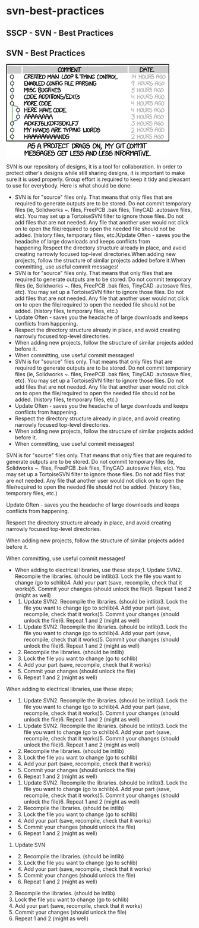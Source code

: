 # svn-best-practices

## SSCP - SVN - Best Practices

## SVN - Best Practices

![](../../../../../assets/image_1a2a84422a.png)

SVN is our repository of designs, it is a tool for collaboration.  In order to protect other's designs while still sharing designs, it is important to make sure it is used properly.  Group effort is required to keep it tidy and pleasant to use for everybody.  Here is what should be done:

* SVN is for "source" files only. That means that only files that are required to generate outputs are to be stored. Do not commit temporary files (ie, Solidworks \~. files, FreePCB .bak files, TinyCAD .autosave files, etc). You may set up a TortoiseSVN filter to ignore those files. Do not add files that are not needed.  Any file that another user would not click on to open the file/required to open the needed file should not be added. (history files, temporary files, etc.)Update Often - saves you the headache of large downloads and keeps conflicts from happening.Respect the directory structure already in place, and avoid creating narrowly focused top-level directories.When adding new projects, follow the structure of similar projects added before it.When committing, use useful commit messages!
* SVN is for "source" files only. That means that only files that are required to generate outputs are to be stored. Do not commit temporary files (ie, Solidworks \~. files, FreePCB .bak files, TinyCAD .autosave files, etc). You may set up a TortoiseSVN filter to ignore those files. Do not add files that are not needed.  Any file that another user would not click on to open the file/required to open the needed file should not be added. (history files, temporary files, etc.)
* Update Often - saves you the headache of large downloads and keeps conflicts from happening.
* Respect the directory structure already in place, and avoid creating narrowly focused top-level directories.
* When adding new projects, follow the structure of similar projects added before it.
* When committing, use useful commit messages!
* SVN is for "source" files only. That means that only files that are required to generate outputs are to be stored. Do not commit temporary files (ie, Solidworks \~. files, FreePCB .bak files, TinyCAD .autosave files, etc). You may set up a TortoiseSVN filter to ignore those files. Do not add files that are not needed.  Any file that another user would not click on to open the file/required to open the needed file should not be added. (history files, temporary files, etc.)
* Update Often - saves you the headache of large downloads and keeps conflicts from happening.
* Respect the directory structure already in place, and avoid creating narrowly focused top-level directories.
* When adding new projects, follow the structure of similar projects added before it.
* When committing, use useful commit messages!

SVN is for "source" files only. That means that only files that are required to generate outputs are to be stored. Do not commit temporary files (ie, Solidworks \~. files, FreePCB .bak files, TinyCAD .autosave files, etc). You may set up a TortoiseSVN filter to ignore those files. Do not add files that are not needed.  Any file that another user would not click on to open the file/required to open the needed file should not be added. (history files, temporary files, etc.)

Update Often - saves you the headache of large downloads and keeps conflicts from happening.

Respect the directory structure already in place, and avoid creating narrowly focused top-level directories.

When adding new projects, follow the structure of similar projects added before it.

When committing, use useful commit messages!

* When adding to electrical libraries, use these steps;1. Update SVN2. Recompile the libraries. (should be intlib)3. Lock the file you want to change (go to schlib)4. Add your part (save, recompile, check that it works)5. Commit your changes (should unlock the file)6. Repeat 1 and 2 (might as well)
*
  1. Update SVN2. Recompile the libraries. (should be intlib)3. Lock the file you want to change (go to schlib)4. Add your part (save, recompile, check that it works)5. Commit your changes (should unlock the file)6. Repeat 1 and 2 (might as well)
*
  1. Update SVN2. Recompile the libraries. (should be intlib)3. Lock the file you want to change (go to schlib)4. Add your part (save, recompile, check that it works)5. Commit your changes (should unlock the file)6. Repeat 1 and 2 (might as well)
*
  2. Recompile the libraries. (should be intlib)
*
  3. Lock the file you want to change (go to schlib)
*
  4. Add your part (save, recompile, check that it works)
*
  5. Commit your changes (should unlock the file)
*
  6. Repeat 1 and 2 (might as well)

When adding to electrical libraries, use these steps;

*
  1. Update SVN2. Recompile the libraries. (should be intlib)3. Lock the file you want to change (go to schlib)4. Add your part (save, recompile, check that it works)5. Commit your changes (should unlock the file)6. Repeat 1 and 2 (might as well)
*
  1. Update SVN2. Recompile the libraries. (should be intlib)3. Lock the file you want to change (go to schlib)4. Add your part (save, recompile, check that it works)5. Commit your changes (should unlock the file)6. Repeat 1 and 2 (might as well)
*
  2. Recompile the libraries. (should be intlib)
*
  3. Lock the file you want to change (go to schlib)
*
  4. Add your part (save, recompile, check that it works)
*
  5. Commit your changes (should unlock the file)
*
  6. Repeat 1 and 2 (might as well)
*
  1. Update SVN2. Recompile the libraries. (should be intlib)3. Lock the file you want to change (go to schlib)4. Add your part (save, recompile, check that it works)5. Commit your changes (should unlock the file)6. Repeat 1 and 2 (might as well)
*
  2. Recompile the libraries. (should be intlib)
*
  3. Lock the file you want to change (go to schlib)
*
  4. Add your part (save, recompile, check that it works)
*
  5. Commit your changes (should unlock the file)
*
  6. Repeat 1 and 2 (might as well)

1. Update SVN

*
  2. Recompile the libraries. (should be intlib)
*
  3. Lock the file you want to change (go to schlib)
*
  4. Add your part (save, recompile, check that it works)
*
  5. Commit your changes (should unlock the file)
*
  6. Repeat 1 and 2 (might as well)

2. Recompile the libraries. (should be intlib)
3. Lock the file you want to change (go to schlib)
4. Add your part (save, recompile, check that it works)
5. Commit your changes (should unlock the file)
6. Repeat 1 and 2 (might as well)
